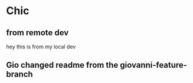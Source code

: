 # Chic

## from remote dev

hey this is from my local dev

## Gio changed readme from the giovanni-feature-branch
